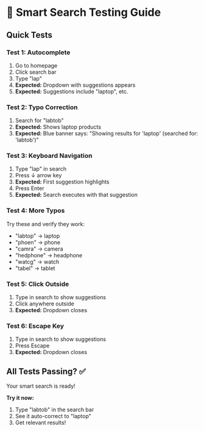 # 🧪 Smart Search Testing Guide

## Quick Tests

### Test 1: Autocomplete
1. Go to homepage
2. Click search bar
3. Type "lap"
4. **Expected:** Dropdown with suggestions appears
5. **Expected:** Suggestions include "laptop", etc.

### Test 2: Typo Correction
1. Search for "labtob"
2. **Expected:** Shows laptop products
3. **Expected:** Blue banner says: "Showing results for 'laptop' (searched for: 'labtob')"

### Test 3: Keyboard Navigation
1. Type "lap" in search
2. Press ↓ arrow key
3. **Expected:** First suggestion highlights
4. Press Enter
5. **Expected:** Search executes with that suggestion

### Test 4: More Typos
Try these and verify they work:
- "labtop" → laptop
- "phoen" → phone
- "camra" → camera
- "hedphone" → headphone
- "watcg" → watch
- "tabel" → tablet

### Test 5: Click Outside
1. Type in search to show suggestions
2. Click anywhere outside
3. **Expected:** Dropdown closes

### Test 6: Escape Key
1. Type in search to show suggestions
2. Press Escape
3. **Expected:** Dropdown closes

## All Tests Passing? ✅

Your smart search is ready!

**Try it now:**
1. Type "labtob" in the search bar
2. See it auto-correct to "laptop"
3. Get relevant results!

